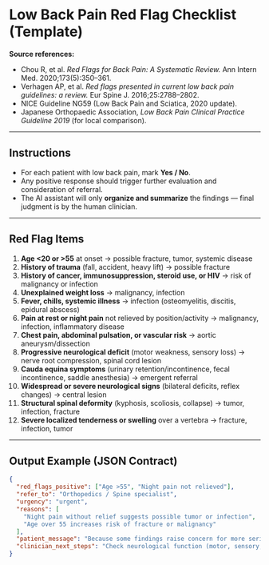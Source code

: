 # Low Back Pain Red Flag Checklist (Template)

**Source references:**  
- Chou R, et al. *Red Flags for Back Pain: A Systematic Review.* Ann Intern Med. 2020;173(5):350–361.  
- Verhagen AP, et al. *Red flags presented in current low back pain guidelines: a review.* Eur Spine J. 2016;25:2788–2802.  
- NICE Guideline NG59 (Low Back Pain and Sciatica, 2020 update).  
- Japanese Orthopaedic Association, *Low Back Pain Clinical Practice Guideline 2019* (for local comparison).  

---

## Instructions
- For each patient with low back pain, mark **Yes / No**.  
- Any positive response should trigger further evaluation and consideration of referral.  
- The AI assistant will only **organize and summarize** the findings — final judgment is by the human clinician.

---

## Red Flag Items

1. **Age <20 or >55** at onset → possible fracture, tumor, systemic disease  
2. **History of trauma** (fall, accident, heavy lift) → possible fracture  
3. **History of cancer, immunosuppression, steroid use, or HIV** → risk of malignancy or infection  
4. **Unexplained weight loss** → malignancy, infection  
5. **Fever, chills, systemic illness** → infection (osteomyelitis, discitis, epidural abscess)  
6. **Pain at rest or night pain** not relieved by position/activity → malignancy, infection, inflammatory disease  
7. **Chest pain, abdominal pulsation, or vascular risk** → aortic aneurysm/dissection  
8. **Progressive neurological deficit** (motor weakness, sensory loss) → nerve root compression, spinal cord lesion  
9. **Cauda equina symptoms** (urinary retention/incontinence, fecal incontinence, saddle anesthesia) → emergent referral  
10. **Widespread or severe neurological signs** (bilateral deficits, reflex changes) → central lesion  
11. **Structural spinal deformity** (kyphosis, scoliosis, collapse) → tumor, infection, fracture  
12. **Severe localized tenderness or swelling** over a vertebra → fracture, infection, tumor  

---

## Output Example (JSON Contract)

```json
{
  "red_flags_positive": ["Age >55", "Night pain not relieved"],
  "refer_to": "Orthopedics / Spine specialist",
  "urgency": "urgent",
  "reasons": [
    "Night pain without relief suggests possible tumor or infection",
    "Age over 55 increases risk of fracture or malignancy"
  ],
  "patient_message": "Because some findings raise concern for more serious conditions, we recommend you see an orthopedic specialist soon.",
  "clinician_next_steps": "Check neurological function (motor, sensory, reflexes), bladder/bowel status, document red flags, prepare referral note."
}

